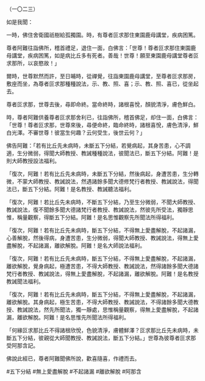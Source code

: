 （一〇二三）

如是我聞：

一時，佛住舍衛國祇樹給孤獨園。時，有尊者叵求那住東園鹿母講堂，疾病困篤。

尊者阿難往詣佛所，稽首禮足，退住一面，白佛言：「世尊！尊者叵求那住東園鹿母講堂，疾病困篤，如是病比丘多有死者。善哉！世尊！願至東園鹿母講堂尊者叵求那所，以哀愍故！」

爾時，世尊默然而許，至日晡時，從禪覺，往詣東園鹿母講堂，至尊者叵求那房，敷座而坐，為尊者叵求那種種說法，示、教、照、喜；示、教、照、喜已，從坐起去。

尊者叵求那，世尊去後，尋即命終。當命終時，諸根喜悅，顏貌清淨，膚色鮮白。

時，尊者阿難供養尊者叵求那舍利已，往詣佛所，稽首佛足，却住一面，白佛言：「世尊！尊者叵求那，世尊來後，尋便命終，臨命終時，諸根喜悅，膚色清淨，鮮白光澤。不審世尊！彼當生何趣？云何受生，後世云何？」

佛告阿難：「若有比丘先未病時，未斷五下分結，若覺病起，其身苦患，心不調適，生分微弱，得聞大師教授、教誡種種說法，彼聞法已，斷五下分結。阿難！是則大師教授設法福利。

「復次，阿難！若有比丘先未病時，未斷五下分結，然後病起，身遭苦患，生分轉微，不蒙大師教授、教誡說法，然遇諸餘多聞大德修梵行者教授、教誡說法，得聞法已，斷五下分結。阿難！是名教授、教誡聽法福利。

「復次，阿難！若比丘先未病時，不斷五下分結，乃至生分微弱，不聞大師教授、教誡說法，復不聞餘多聞大德諸梵行者教授、教誡說法，然彼先所受法，獨靜思惟，稱量觀察，得斷五下分結。阿難！是名思惟觀察先所聞法所得福利。

「復次，阿難！若有比丘先未病時，斷五下分結，不得無上愛盡解脫，不起諸漏，心善解脫，然後得病，身遭苦患，生分微弱，得聞大師教授、教誡說法，得無上愛盡解脫，不起諸漏，離欲解脫。阿難！是名大師說法福利。

「復次，阿難！若有比丘先未病時，斷五下分結，不得無上愛盡解脫，不起諸漏，離欲解脫，覺身病起，極遭苦患，不得大師教授、教誡說法，然得諸餘多聞大德諸梵行者教授、教誡說法，得無上愛盡解脫，不起諸漏，離欲解脫。阿難！是名教授教誡聞法福利。

「復次，阿難！若有比丘先未病時，斷五下分結，不得無上愛盡解脫，不起諸漏，離欲解脫。其身病起，極生苦患，不得大師教授、教誡說法，不得諸餘多聞大德教授、教誡說法，然先所聞法，獨一靜處，思惟稱量觀察，得無上愛盡解脫，不起諸漏，離欲解脫。阿難！是名思惟先所聞法所得福利。

「何緣叵求那比丘不得諸根欣悅，色貌清淨，膚體鮮澤？叵求那比丘先未病時，未斷五下分結，彼親從大師聞教授、教誡說法，斷五下分結。」世尊為彼尊者叵求那受阿那含記。

佛說此經已，尊者阿難聞佛所說，歡喜隨喜，作禮而去。






#五下分結
#無上愛盡解脫
#不起諸漏
#離欲解脫
#阿那含
